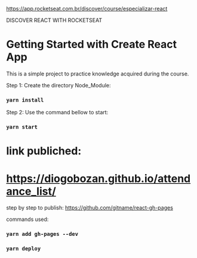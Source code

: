 https://app.rocketseat.com.br/discover/course/especializar-react

DISCOVER REACT WITH ROCKETSEAT

# Getting Started with Create React App

This is a simple project to practice knowledge acquired during the course.

Step 1: Create the directory Node_Module:

### `yarn install`

Step 2: Use the command bellow to start:

### `yarn start`

# link publiched: 
# https://diogobozan.github.io/attendance_list/

step by step to publish: 
https://github.com/gitname/react-gh-pages


commands used:
### `yarn add gh-pages --dev`
### `yarn deploy`

